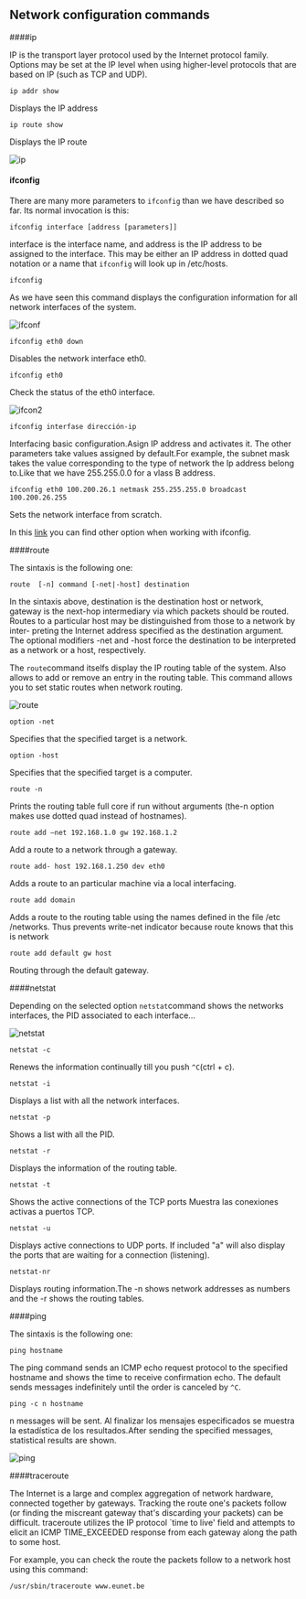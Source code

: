 ## Network configuration commands

####ip

IP is the transport layer protocol used by the Internet protocol family. Options may be set at the IP level when using higher-level protocols that
are based on IP (such as TCP and UDP).

```
ip addr show
```
Displays the IP address

```
ip route show
```

Displays the IP route

![ip](img6/ip.jpg)

#### ifconfig

There are many more parameters to `ifconfig` than we have described so far. Its normal invocation is this:
```
ifconfig interface [address [parameters]]
```
interface is the interface name, and address is the IP address to be assigned to the interface. This may
be either an IP address in dotted quad notation or a name that `ifconfig` will look up in /etc/hosts.

```
ifconfig
```
As we have seen this command displays the configuration information for all network interfaces of the system.

![ifconf](img6/ifconf.jpg)

```
ifconfig eth0 down
```
Disables the network interface eth0.

```
ifconfig eth0
```
Check the status of the eth0 interface.

![ifcon2](img6/iconf1.jpg)

```
ifconfig interfase dirección-ip
```

Interfacing basic configuration.Asign IP address and activates it. The other parameters take values assigned by default.For example, the subnet mask takes the value corresponding to the type of network the Ip address belong to.Like that we have  255.255.0.0 for a vlass B address.

```
ifconfig eth0 100.200.26.1 netmask 255.255.255.0 broadcast 100.200.26.255
```
Sets the network interface from scratch.

In this [link](http://www.tldp.org/LDP/nag/node73.html) you can find other option when working with ifconfig.

####route

The sintaxis is the following one:

```
route  [-n] command [-net|-host] destination
```


In the sintaxis above, destination is the destination host or network, gateway is the next-hop intermediary via which packets should be routed.  Routes to a particular host may be distinguished from those to a network by inter- preting the Internet address specified as the destination argument.  The optional modifiers -net and -host force the destination to be interpreted as a network or a host, respectively.

The  `route`command  itselfs display the IP routing table of the system. Also allows to add or remove an entry in the routing table. This command allows you to set static routes when network routing.

![route](img6/route.jpg)



```
option -net
```
Specifies that the specified target is a network.
```
option -host
```
Specifies that the specified target is a computer.


```
route -n
```

Prints the routing table full core if run without arguments (the-n option makes use dotted quad instead of hostnames).

```
route add –net 192.168.1.0 gw 192.168.1.2
```

Add a route to a network through a gateway.

```
route add- host 192.168.1.250 dev eth0
```
Adds a route to an
particular machine via a local interfacing.
```
route add domain
```
Adds a route to the routing table using
the names defined in the file /etc /networks. Thus
prevents write-net indicator because route knows that this is network


```
route add default gw host
```

Routing through the default gateway.

####netstat

Depending on the selected option `netstat`command shows the networks interfaces, the PID associated to each interface...

![netstat](img6/netstat.jpg)

```
netstat -c
```
Renews the information continually till you push `^C`(ctrl + c).
```
netstat -i
```
Displays a list with all the network interfaces.
```
netstat -p
```
Shows a list with all the PID.
```
netstat -r
```
Displays the information of the routing table.
```
netstat -t
```
Shows the active connections of the TCP ports Muestra las conexiones activas a puertos TCP.
```
netstat -u
```
Displays active connections to UDP ports. If included "a" will also display the ports that are waiting for a connection (listening).
```
netstat-nr
```
Displays routing information.The -n shows network addresses as numbers and the -r  shows the routing tables.

####ping

The sintaxis is the following one:
```
ping hostname
```
The ping command sends an ICMP echo request protocol to the specified hostname and shows the time to
receive confirmation echo. The default sends
messages indefinitely until the order is canceled by
`^C`.

```
ping -c n hostname
```
 n messages will be sent. Al finalizar los mensajes
especificados se muestra la estadística de los resultados.After sending the specified messages, statistical results are shown.

![ping](img6/ping.jpg)

####traceroute

The Internet is a large and complex aggregation of network hardware, connected together by gateways.  Tracking the route one's packets follow (or finding the miscreant gateway that's discarding your packets) can be difficult.  traceroute utilizes the IP protocol `time to live' field and attempts to elicit an ICMP TIME_EXCEEDED response from each gateway along the path to some host.

For example, you can check the route the packets follow to a network host using this command:
```
/usr/sbin/traceroute www.eunet.be
```


